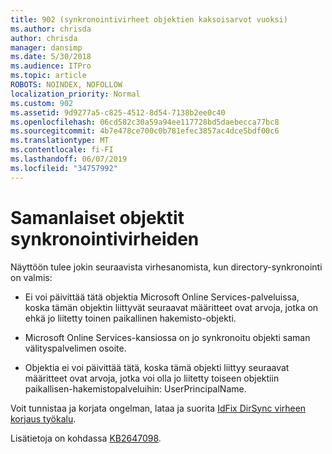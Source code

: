 ```yaml
---
title: 902 (synkronointivirheet objektien kaksoisarvot vuoksi)
ms.author: chrisda
author: chrisda
manager: dansimp
ms.date: 5/30/2018
ms.audience: ITPro
ms.topic: article
ROBOTS: NOINDEX, NOFOLLOW
localization_priority: Normal
ms.custom: 902
ms.assetid: 9d9277a5-c825-4512-8d54-7138b2ee0c40
ms.openlocfilehash: 06cd582c30a59a94ee117728bd5daebecca77bc8
ms.sourcegitcommit: 4b7e478ce700c0b781efec3857ac4dce5bdf00c6
ms.translationtype: MT
ms.contentlocale: fi-FI
ms.lasthandoff: 06/07/2019
ms.locfileid: "34757992"
---
```

# <a name="sync-errors-due-to-duplicate-objects"></a>Samanlaiset objektit synkronointivirheiden

Näyttöön tulee jokin seuraavista virhesanomista, kun directory-synkronointi on valmis:

- Ei voi päivittää tätä objektia Microsoft Online Services-palveluissa, koska tämän objektin liittyvät seuraavat määritteet ovat arvoja, jotka on ehkä jo liitetty toinen paikallinen hakemisto-objekti.

- Microsoft Online Services-kansiossa on jo synkronoitu objekti saman välityspalvelimen osoite.

- Objektia ei voi päivittää tätä, koska tämä objekti liittyy seuraavat määritteet ovat arvoja, jotka voi olla jo liitetty toiseen objektiin paikallisen-hakemistopalveluihin: UserPrincipalName.

Voit tunnistaa ja korjata ongelman, lataa ja suorita [IdFix DirSync virheen korjaus työkalu](https://www.microsoft.com/download/details.aspx?id=36832).

Lisätietoja on kohdassa [KB2647098](https://support.microsoft.com/help/2647098/duplicate-or-invalid-attributes-prevent-directory-synchronization-in-o).

